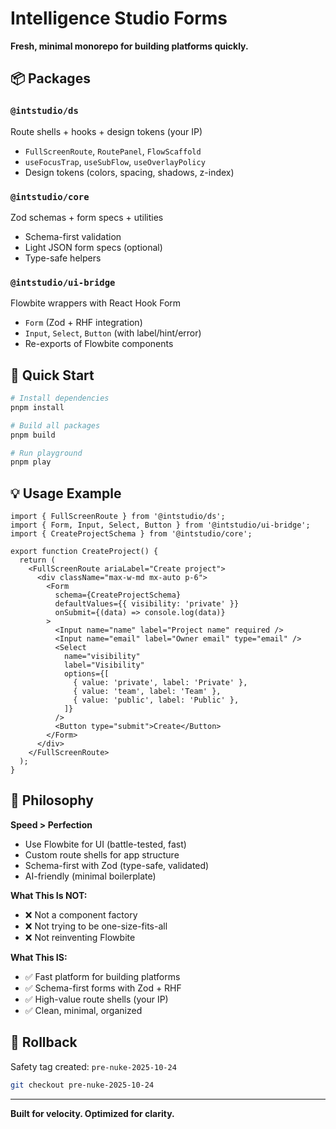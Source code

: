 # Intelligence Studio Forms

**Fresh, minimal monorepo for building platforms quickly.**

## 📦 **Packages**

### `@intstudio/ds`
Route shells + hooks + design tokens (your IP)
- `FullScreenRoute`, `RoutePanel`, `FlowScaffold`
- `useFocusTrap`, `useSubFlow`, `useOverlayPolicy`
- Design tokens (colors, spacing, shadows, z-index)

### `@intstudio/core`
Zod schemas + form specs + utilities
- Schema-first validation
- Light JSON form specs (optional)
- Type-safe helpers

### `@intstudio/ui-bridge`
Flowbite wrappers with React Hook Form
- `Form` (Zod + RHF integration)
- `Input`, `Select`, `Button` (with label/hint/error)
- Re-exports of Flowbite components

## 🚀 **Quick Start**

```bash
# Install dependencies
pnpm install

# Build all packages
pnpm build

# Run playground
pnpm play
```

## 💡 **Usage Example**

```tsx
import { FullScreenRoute } from '@intstudio/ds';
import { Form, Input, Select, Button } from '@intstudio/ui-bridge';
import { CreateProjectSchema } from '@intstudio/core';

export function CreateProject() {
  return (
    <FullScreenRoute ariaLabel="Create project">
      <div className="max-w-md mx-auto p-6">
        <Form
          schema={CreateProjectSchema}
          defaultValues={{ visibility: 'private' }}
          onSubmit={(data) => console.log(data)}
        >
          <Input name="name" label="Project name" required />
          <Input name="email" label="Owner email" type="email" />
          <Select
            name="visibility"
            label="Visibility"
            options={[
              { value: 'private', label: 'Private' },
              { value: 'team', label: 'Team' },
              { value: 'public', label: 'Public' },
            ]}
          />
          <Button type="submit">Create</Button>
        </Form>
      </div>
    </FullScreenRoute>
  );
}
```

## 🎯 **Philosophy**

**Speed > Perfection**
- Use Flowbite for UI (battle-tested, fast)
- Custom route shells for app structure
- Schema-first with Zod (type-safe, validated)
- AI-friendly (minimal boilerplate)

**What This Is NOT:**
- ❌ Not a component factory
- ❌ Not trying to be one-size-fits-all
- ❌ Not reinventing Flowbite

**What This IS:**
- ✅ Fast platform for building platforms
- ✅ Schema-first forms with Zod + RHF
- ✅ High-value route shells (your IP)
- ✅ Clean, minimal, organized

## 🔄 **Rollback**

Safety tag created: `pre-nuke-2025-10-24`

```bash
git checkout pre-nuke-2025-10-24
```

---

**Built for velocity. Optimized for clarity.**

